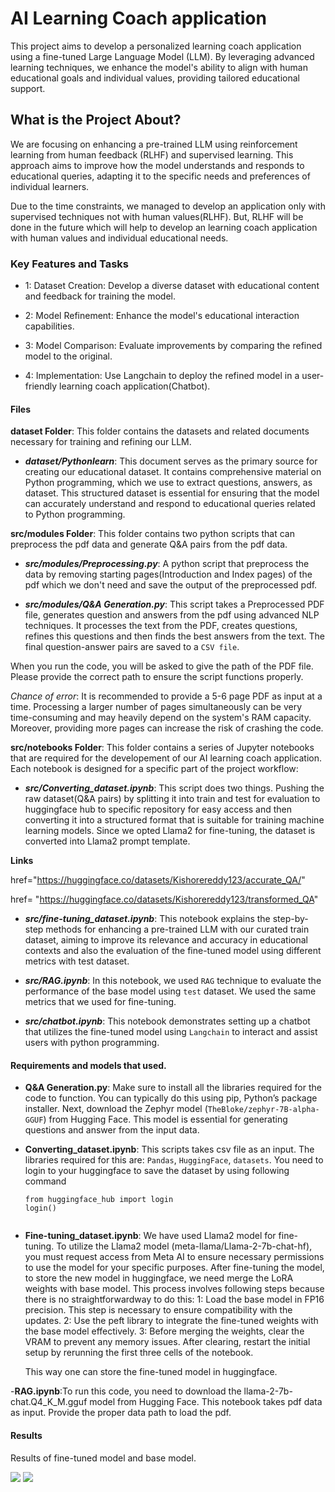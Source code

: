 # AI Learning Coach application

This project aims to develop a personalized learning coach application using a fine-tuned Large Language Model (LLM). By leveraging advanced learning techniques, we enhance the model's ability to align with human educational goals and individual values, providing tailored educational support.

## What is the Project About?

We are focusing on enhancing a pre-trained LLM using reinforcement learning from human feedback (RLHF) and supervised learning. This approach aims to improve how the model understands and responds to educational queries, adapting it to the specific needs and preferences of individual learners.

Due to the time constraints, we managed to develop an application only with supervised techniques not with human values(RLHF). But, RLHF will be done in the future which will help to develop an learning coach application with human values and individual educational needs.  

### Key Features and Tasks

- 1: Dataset Creation: Develop a diverse dataset with educational content and feedback for training the model.

- 2: Model Refinement: Enhance the model's educational interaction capabilities.

- 3: Model Comparison: Evaluate improvements by comparing the refined model to the original.

- 4: Implementation: Use Langchain to deploy the refined model in a user-friendly learning coach application(Chatbot).

#### Files

  **dataset Folder**: This folder contains the datasets and related documents necessary for training and refining our LLM. 

  - ***dataset/Pythonlearn***: This document serves as the primary source for creating our educational dataset. It contains comprehensive material on Python programming, which we use to extract questions, answers, as dataset. This structured dataset is essential for ensuring that the model can accurately understand and respond to educational queries related to Python programming.

   **src/modules Folder**: This folder contains two python scripts that can preprocess the pdf data and generate Q&A pairs from the pdf data.
    
  - ***src/modules/Preprocessing.py***: A python script that preprocess the data by removing starting pages(Introduction and Index pages) of the pdf which we don't need and save the output of the preprocessed pdf.

  - ***src/modules/Q&A Generation.py***: This script takes a Preprocessed PDF file, generates question and answers from the pdf using advanced NLP techniques. It processes the text from the PDF, creates questions, refines this questions and then finds the best answers from the text. The final question-answer pairs are saved to a `CSV file`.

When you run the code, you will be asked to give the path of the PDF file. Please provide the correct path to ensure the script functions properly. 

*Chance of error*:
It is recommended to provide a 5-6 page PDF as input at a time. Processing a larger number of pages simultaneously can be very time-consuming and may heavily depend on the system's RAM capacity. Moreover, providing more pages can increase the risk of crashing the code. 

  **src/notebooks Folder**: This folder contains a series of Jupyter notebooks that are required for the developement of our AI learning coach application. Each notebook is designed for a specific part of the project workflow:

  - ***src/Converting_dataset.ipynb***: This script does two things. Pushing the raw dataset(Q&A pairs) by splitting it into train and test for evaluation to huggingface hub to specific repository for easy access and then converting it into a structured format that is suitable for  training machine learning models. Since we opted Llama2 for fine-tuning, the dataset is converted into Llama2 prompt template.

****Links****


  href="https://huggingface.co/datasets/Kishorereddy123/accurate_QA/"
  
  href= "https://huggingface.co/datasets/Kishorereddy123/transformed_QA"


- ***src/fine-tuning_dataset.ipynb***: This notebook explains the step-by-step  methods for enhancing a pre-trained LLM with our curated train dataset, aiming to improve its relevance and accuracy in educational contexts and also the evaluation of the fine-tuned model using different metrics with test dataset.

- ***src/RAG.ipynb***: In this notebook, we used `RAG` technique to evaluate the performance of the base model using `test` dataset. We used the same metrics that we used for fine-tuning.

- ***src/chatbot.ipynb***: This notebook demonstrates setting up a chatbot that utilizes the fine-tuned model using `Langchain` to interact and assist users with python programming.

#### Requirements and models that used.

- **Q&A Generation.py**: Make sure to install all the libraries required for the code to function. You can typically do this using pip, Python’s package installer.  Next, download the Zephyr model (`TheBloke/zephyr-7B-alpha-GGUF`) from Hugging Face. This model is essential for generating questions and answer from the input data.

- **Converting_dataset.ipynb**: This scripts takes csv file as an input. The libraries required for this are: `Pandas`, `HuggingFace`, `datasets`. You need to login to your huggingface to save the dataset by using following command

  ```
  from huggingface_hub import login
  login()


- **Fine-tuning_dataset.ipynb**: We have used Llama2 model for fine-tuning. To utilize the Llama2 model (meta-llama/Llama-2-7b-chat-hf), you must request access from Meta AI to ensure necessary permissions to use the model for your specific purposes.
  After fine-tuning the model, to store the new model in huggingface, we need merge the LoRA weights with base model. This process involves following steps because there is no straightforwardway to do this:
   1:  Load the base model in FP16 precision. This step is necessary to ensure compatibility with the updates.
   2:  Use the peft library to integrate the fine-tuned weights with the base model effectively.
   3:  Before merging the weights, clear the VRAM to prevent any memory issues. After clearing, restart the initial setup by rerunning the first three cells of the notebook.

  This way one can store the fine-tuned model in huggingface.


-**RAG.ipynb**:To run this code, you need to download the llama-2-7b-chat.Q4_K_M.gguf model from Hugging Face. This notebook takes pdf data as input. Provide the proper data path to load the pdf. 


#### Results

Results of fine-tuned model and base model.

<img src="./res/Fine-tuned Exact Match and F1 score.png"/>

<img src="./res/RAG Exact Match and F1 score.png"/>

